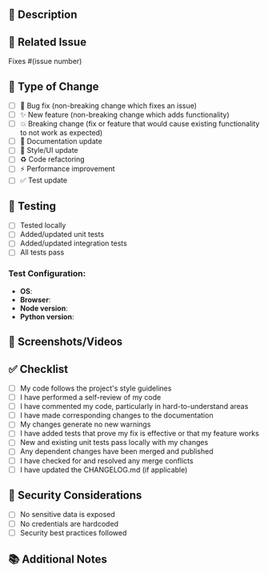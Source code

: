 ## 📝 Description
<!-- Provide a brief description of the changes in this PR -->

## 🎯 Related Issue
<!-- Link to the issue this PR addresses -->
Fixes #(issue number)

## 🔧 Type of Change
<!-- Mark the relevant option with an 'x' -->
- [ ] 🐛 Bug fix (non-breaking change which fixes an issue)
- [ ] ✨ New feature (non-breaking change which adds functionality)
- [ ] 💥 Breaking change (fix or feature that would cause existing functionality to not work as expected)
- [ ] 📝 Documentation update
- [ ] 🎨 Style/UI update
- [ ] ♻️ Code refactoring
- [ ] ⚡ Performance improvement
- [ ] ✅ Test update

## 🧪 Testing
<!-- Describe the tests you ran to verify your changes -->
- [ ] Tested locally
- [ ] Added/updated unit tests
- [ ] Added/updated integration tests
- [ ] All tests pass

### Test Configuration:
- **OS**: 
- **Browser**: 
- **Node version**: 
- **Python version**: 

## 📸 Screenshots/Videos
<!-- If applicable, add screenshots or videos to demonstrate the changes -->

## ✅ Checklist
<!-- Mark completed items with an 'x' -->
- [ ] My code follows the project's style guidelines
- [ ] I have performed a self-review of my code
- [ ] I have commented my code, particularly in hard-to-understand areas
- [ ] I have made corresponding changes to the documentation
- [ ] My changes generate no new warnings
- [ ] I have added tests that prove my fix is effective or that my feature works
- [ ] New and existing unit tests pass locally with my changes
- [ ] Any dependent changes have been merged and published
- [ ] I have checked for and resolved any merge conflicts
- [ ] I have updated the CHANGELOG.md (if applicable)

## 🔐 Security Considerations
<!-- Describe any security implications of this change -->
- [ ] No sensitive data is exposed
- [ ] No credentials are hardcoded
- [ ] Security best practices followed

## 📚 Additional Notes
<!-- Add any additional notes, context, or information that reviewers should know -->